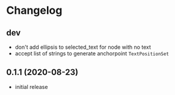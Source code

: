 Changelog
=========
dev
------------------
- don't add ellipsis to selected_text for node with no text
- accept list of strings to generate anchorpoint `TextPositionSet`

0.1.1 (2020-08-23)
------------------
- initial release